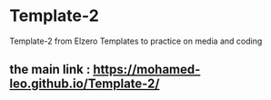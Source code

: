 # Template-2
Template-2 from Elzero Templates to practice on media and coding
## the main link : https://mohamed-leo.github.io/Template-2/
